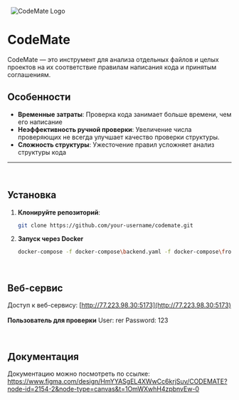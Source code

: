 &nbsp;
![CodeMate Logo](https://github.com/user-attachments/assets/538afd93-3de4-443c-ad16-33a1fb6db8a2)
&nbsp;
# CodeMate

CodeMate — это инструмент для анализа отдельных файлов и целых проектов на их соответствие правилам написания кода и принятым соглашениям.
&nbsp;
## Особенности

- **Временные затраты**: Проверка кода занимает больше времени, чем его написание
- **Неэффективность ручной проверки**: Увеличение числа проверяющих не всегда улучшает качество проверки структуры.
- **Сложность структуры**: Ужесточение правил усложняет анализ структуры кода

---
&nbsp;
## Установка

1. **Клонируйте репозиторий**:

   ```bash
   git clone https://github.com/your-username/codemate.git
   ```

2. **Запуск через Docker**

   ```bash
   docker-compose -f docker-compose\backend.yaml -f docker-compose\frondend.yaml --env-file  backend\.env up --build -d
   ```
   
&nbsp;
## Веб-сервис
Доступ к веб-сервису: [http://77.223.98.30:5173](http://77.223.98.30:5173)
</br>
</br>
**Пользователь для проверки**
   User: rer
   Password: 123
   
&nbsp;
## Документация

Документацию можно посмотреть по ссылке: https://www.figma.com/design/HmYYASgEL4XWwCc6krjSuv/CODEMATE?node-id=2154-2&node-type=canvas&t=1OmWXwhH4zpbnvEw-0
